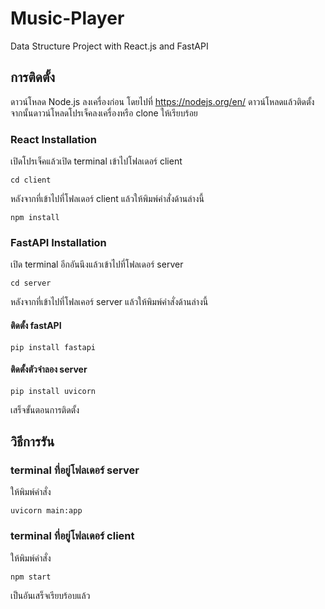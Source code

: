 # Music-Player

Data Structure Project with React.js and FastAPI

## การติดตั้ง

ดาวน์โหลด Node.js ลงเครื่องก่อน โดยไปที่ https://nodejs.org/en/ ดาวน์โหลดแล้วติดตั้ง
จากนั้นดาวน์โหลดโปรเจ็คลงเครื่องหรือ clone ให้เรียบร้อย

### React Installation

เปิดโปรเจ็คแล้วเปิด terminal เข้าไปโฟลเดอร์ client 

```
cd client
```
หลังจากที่เข้าไปที่โฟลเดอร์ client แล้วให้พิมพ์คำสั่งด้านล่างนี้
```
npm install
```

### FastAPI Installation
เปิด terminal อีกอันนึงแล้วเข้าไปที่โฟลเดอร์ server

```
cd server
```

หลังจากที่เข้าไปที่โฟลเคอร์ server แล้วให้พิมพ์คำสั่งด้านล่างนี้
#### ติดตั้ง fastAPI
```
pip install fastapi
```
#### ติดตั้งตัวจำลอง server
``` 
pip install uvicorn
```

เสร็จขั้นตอนการติดตั้ง

## วิธีการรัน

### terminal ที่อยู่โฟลเดอร์ server

ให้พิมพ์คำสั่ง

```
uvicorn main:app 
```

### terminal ที่อยู่โฟลเดอร์ client

ให้พิมพ์คำสั่ง

```
npm start
```

เป็นอันเสร็จเรียบร้อบแล้ว




